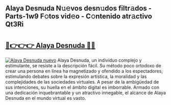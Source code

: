 ## Alaya Desnuda N𝚞𝚎vos desn𝚞dos filtr𝚊dos - Parts-1w9 F𝚘tos vid𝚎o - C𝚘ntenido atr𝚊ctivo Qt3Ri

# <h2><a href="http://mbdujh3.tromn.icu/?c=Alaya+Desnuda">🔗👉👉👉 Alaya Desnuda 🔗🔗</a></h2>

[![Alaya Desnuda nuevo](https://i.imgur.com/pEAQMta.gif)](http://mbdujh3.tromn.icu/?c=Alaya+Desnuda)
Alaya Desnuda, un individuo complejo y estimulante, se resiste a la descripción fácil. Su método poco ortodoxo de crear una persona en línea ha magnetizado y ofendido a los espectadores, estimulando debates sobre la expresión artística, la moralidad y las complejidades de las sociedades virtuales. A pesar de la ambigüedad de sus intenciones, su huella en el ámbito digital es imborrable. Armado con una dedicación inquebrantable y un atractivo innegable, el alcance de Alaya Desnuda en el mundo virtual es vasto.
